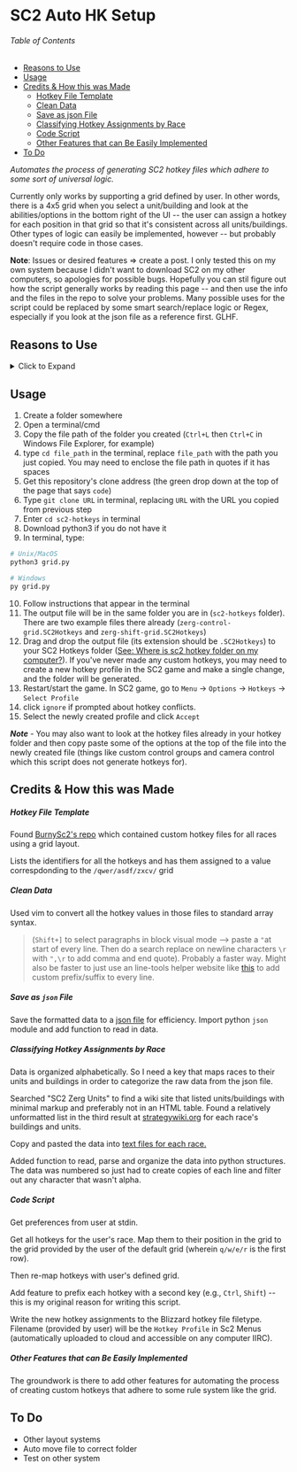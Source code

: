 # SC2 Auto HK Setup


###### Table of Contents

- [Reasons to Use](#reasons-to-use)
- [Usage](#usage)
- [Credits & How this was Made](#credits--how-this-was-made)
  - [Hotkey File Template](#hotkey-file-template)
  - [Clean Data](#clean-data)
  - [Save as json File](#save-as-json-file)
  - [Classifying Hotkey Assignments by Race](#classifying-hotkey-assignments-by-race)
  - [Code Script](#code-script)
  - [Other Features that can Be Easily Implemented](#other-features-that-can-be-easily-implemented)
- [To Do](#to-do)


*Automates the process of generating SC2 hotkey files which adhere to some sort of universal logic.* 


Currently only works by supporting a grid defined by user. In other words, there is a 4x5 grid when you select a unit/building and look at the abilities/options in the bottom right of the UI -- the user can assign a hotkey for each position in that grid so that it's consistent across all units/buildings. Other types of logic can easily be implemented, however -- but probably doesn't require code in those cases.

**Note**: Issues or desired features => create a post. I only tested this on my own system because I didn't want to download SC2 on my other computers, so apologies for possible bugs. Hopefully you can stil figure out how the script generally works by reading this page -- and then use the info and the files in the repo to solve your problems. Many possible uses for the script could be replaced by some smart search/replace logic or Regex, especially if you look at the json file as a reference first. GLHF.


## Reasons to Use

<details>
    <summary>Click to Expand</summary>

- Allows you to add two-key hotkeys for all actions, which is not possible in the options screen of SC2 (may have changed since I wrote this.)
  - For example, add hotkey `Ctrl+D` to make a drone -- not possible usually but this script allows it
- Create hotkeys that correspond to universal grid-based logic
  - This is the most common suggestion/tip I found when researching guides and forum posts about using the best hotkey setup.
- Saves time
  - Since this mass changes all hotkeys, it saves you from the tedious process of individually changing each hotkey
  - You may then be more willing to experiment with different setups knowing that it won't be tedious creating new profiles
- Automatically creates a hotkey file that you can drag and drop to your `C:\Users\User\Documents\Starcraft II\User\Hotkeys` Folder
  - The profile will then be uploaded to the cloud and be accessible on any computer
  - Doesn't force you to rewrite any existing hotkey setups

</details>

## Usage

1. Create a folder somewhere
1. Open a terminal/cmd 
1. Copy the file path of the folder you created (`Ctrl+L` then `Ctrl+C` in Windows File Explorer, for example) 
1. type `cd file_path` in the terminal, replace `file_path` with the path you just copied. You may need to enclose the file path in quotes if it has spaces
1. Get this repository's clone address (the green drop down at the top of the page that says `code`)
1. Type `git clone URL` in terminal, replacing `URL` with the URL you copied from previous step
1. Enter `cd sc2-hotkeys` in terminal
1. Download python3 if you do not have it
1. In terminal, type:

```bash
# Unix/MacOS
python3 grid.py

# Windows
py grid.py
```

10. Follow instructions that appear in the terminal
11. The output file will be in the same folder you are in (`sc2-hotkeys` folder). There are two example files there already (`zerg-control-grid.SC2Hotkeys` and `zerg-shift-grid.SC2Hotkeys`)
12. Drag and drop the output file (its extension should be `.SC2Hotkeys`) to your SC2 Hotkeys folder ([See: Where is sc2 hotkey folder on my computer?](https://liquipedia.net/starcraft2/Hotkeys#:~:text=Hotkeys%20are%20stored%20in%20the,your%20Windows%20My%20Documents%20folder.)). If you've never made any custom hotkeys, you may need to create a new hotkey profile in the SC2 game and make a single change, and the folder will be generated. 
13. Restart/start the game. In SC2 game, go to `Menu` -> `Options` -> `Hotkeys` -> `Select Profile`
14. click `ignore` if prompted about hotkey conflicts.
14. Select the newly created profile and click `Accept`

***Note*** - You may also want to look at the hotkey files already in your hotkey folder and then copy paste some of the options at the top of the file into the newly created file (things like custom control groups and camera control which this script does not generate hotkeys for).

## Credits & How this was Made


##### Hotkey File Template

Found [BurnySc2's repo](https://github.com/BurnySc2/SC2Hotkeys) which contained custom hotkey files for all races using a grid layout. 

Lists the identifiers for all the hotkeys and has them assigned to a value correspdonding to the `/qwer/asdf/zxcv/` grid


##### Clean Data

Used vim to convert all the hotkey values in those files to standard array syntax. 

> (`Shift+]` to select paragraphs in block visual mode --> paste a `"`at start of every line. Then do a search replace on newline characters `\r` with `",\r` to add comma and end quote). Probably a faster way. Might also be faster to just use an line-tools helper website like [this](http://www.unit-conversion.info/texttools/add-prefix-into-line/#data) to add custom prefix/suffix to every line.

##### Save as `json` File

Save the formatted data to a [json file](./raw-grid-assignments.json) for efficiency. Import python `json` module and add function to read in data.

##### Classifying Hotkey Assignments by Race

Data is organized alphabetically. So I need a key that maps races to their units and buildings in order to categorize the raw data from the json file. 

Searched "SC2 Zerg Units" to find a wiki site that listed units/buildings with minimal markup and preferably not in an HTML table. Found a relatively unformatted list in the third result at [strategywiki.org](https://strategywiki.org/wiki/StarCraft_II:_Wings_of_Liberty/Zerg_buildings) for each race's buildings and units.

Copy and pasted the data into [text files for each race.](./units-building)

Added function to read, parse and organize the data into python structures. The data was numbered so just had to create copies of each line and filter out any character that wasn't alpha.

##### Code Script

Get preferences from user at stdin. 

Get all hotkeys for the user's race. Map them to their position in the grid to the grid provided by the user of the default grid (wherein `q/w/e/r` is the first row).

Then re-map hotkeys with user's defined grid. 

Add feature to prefix each hotkey with a second key (e.g., `Ctrl`, `Shift`) -- this is my original reason for writing this script. 

Write the new hotkey assignments to the Blizzard hotkey file filetype. Filename (provided by user) will be the `Hotkey Profile` in Sc2 Menus (automatically uploaded to cloud and accessible on any computer IIRC).

##### Other Features that can Be Easily Implemented

The groundwork is there to add other features for automating the process of creating custom hotkeys that adhere to some rule system like the grid. 

## To Do

- Other layout systems
- Auto move file to correct folder
- Test on other system